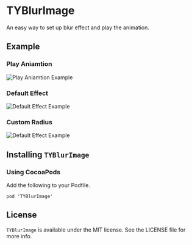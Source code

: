 # TYBlurImage

An easy way to set up blur effect and play the animation.

## Example

### Play Aniamtion

![Play Aniamtion Example](https://raw.githubusercontent.com/luckytianyiyan/TYBlurImage/master/README-Res/PlayAnimation.gif)

### Default Effect

![Default Effect Example](https://raw.githubusercontent.com/luckytianyiyan/TYBlurImage/master/README-Res/DefaultEffect.gif)

### Custom Radius

![Default Effect Example](https://raw.githubusercontent.com/luckytianyiyan/TYBlurImage/master/README-Res/CustomRadius.gif)

## Installing `TYBlurImage`

### Using CocoaPods

Add the following to your Podfile.

```
pod 'TYBlurImage'
```

## License

`TYBlurImage` is available under the MIT license. See the LICENSE file for more info.
